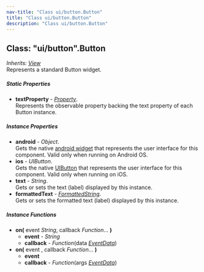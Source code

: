 ```yaml
---
nav-title: "Class ui/button.Button"
title: "Class ui/button.Button"
description: "Class ui/button.Button"
---
```

## Class: "ui/button".Button  
_Inherits:_ [_View_](../../ui/core/view/View.md)  
Represents a standard Button widget.

##### Static Properties
 - **textProperty** - [_Property_](../../ui/core/dependency-observable/Property.md).    
  Represents the observable property backing the text property of each Button instance.

##### Instance Properties
 - **android** - _Object_.    
  Gets the native [android widget](http://developer.android.com/reference/android/widget/Button.html) that represents the user interface for this component. Valid only when running on Android OS.
 - **ios** - _UIButton_.    
  Gets the native [UIButton](https://developer.apple.com/library/ios/documentation/UIKit/Reference/UIButton_Class/) that represents the user interface for this component. Valid only when running on iOS.
 - **text** - _String_.    
  Gets or sets the text (label) displayed by this instance.
 - **formattedText** - [_FormattedString_](../../text/formatted-string/FormattedString.md).    
  Gets or sets the formatted text (label) displayed by this instance.

##### Instance Functions
 - **on(** event _String_, callback _Function_... **)**
   - **event** - _String_
   - **callback** - _Function_(data [_EventData_](../../data/observable/EventData.md))
 - **on(** event , callback _Function_... **)**
   - **event**
   - **callback** - _Function_(args [_EventData_](../../data/observable/EventData.md))